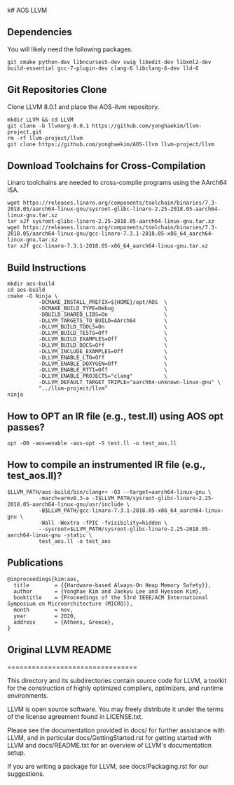 k# AOS LLVM

## Dependencies
You will likely need the following packages.
```
git cmake python-dev libncurses5-dev swig libedit-dev libxml2-dev build-essential gcc-7-plugin-dev clang-6 libclang-6-dev lld-6
```

## Git Repositories Clone
Clone LLVM 8.0.1 and place the AOS-llvm repository.
```
mkdir LLVM && cd LLVM
git clone -b llvmorg-8.0.1 https://github.com/yonghaekim/llvm-project.git
rm -rf llvm-project/llvm
git clone https://github.com/yonghaekim/AOS-llvm llvm-project/llvm
```

## Download Toolchains for Cross-Compilation
Linaro toolchains are needed to cross-compile programs using the AArch64 ISA.
```
wget https://releases.linaro.org/components/toolchain/binaries/7.3-2018.05/aarch64-linux-gnu/sysroot-glibc-linaro-2.25-2018.05-aarch64-linux-gnu.tar.xz
tar xJf sysroot-glibc-linaro-2.25-2018.05-aarch64-linux-gnu.tar.xz
wget https://releases.linaro.org/components/toolchain/binaries/7.3-2018.05/aarch64-linux-gnu/gcc-linaro-7.3.1-2018.05-x86_64_aarch64-linux-gnu.tar.xz
tar xJf gcc-linaro-7.3.1-2018.05-x86_64_aarch64-linux-gnu.tar.xz
```

## Build Instructions
```
mkdir aos-build
cd aos-build
cmake -G Ninja \
          -DCMAKE_INSTALL_PREFIX=${HOME}/opt/AOS  \
          -DCMAKE_BUILD_TYPE=Debug                \
          -DBUILD_SHARED_LIBS=On                  \
          -DLLVM_TARGETS_TO_BUILD=AArch64         \
          -DLLVM_BUILD_TOOLS=On                   \
          -DLLVM_BUILD_TESTS=Off                  \
          -DLLVM_BUILD_EXAMPLES=Off               \
          -DLLVM_BUILD_DOCS=Off                   \
          -DLLVM_INCLUDE_EXAMPLES=Off             \
          -DLLVM_ENABLE_LTO=Off                   \
          -DLLVM_ENABLE_DOXYGEN=Off               \
          -DLLVM_ENABLE_RTTI=Off                  \
          -DLLVM_ENABLE_PROJECTS="clang"          \
          -DLLVM_DEFAULT_TARGET_TRIPLE="aarch64-unknown-linux-gnu" \
          "../llvm-project/llvm"
ninja
```

## How to OPT an IR file (e.g., test.ll) using AOS opt passes?
```
opt -O0 -aos=enable -aos-opt -S test.ll -o test_aos.ll
```

## How to compile an instrumented IR file (e.g., test_aos.ll)?
```
$LLVM_PATH/aos-build/bin/clang++ -O3 --target=aarch64-linux-gnu \
          -march=armv8.3-a -I$LLVM_PATH/sysroot-glibc-linaro-2.25-2018.05-aarch64-linux-gnu/usr/include \
          -B$LLVM_PATH/gcc-linaro-7.3.1-2018.05-x86_64_aarch64-linux-gnu \
          -Wall -Wextra -fPIC -fvisibility=hidden \
          --sysroot=$LLVM_PATH/sysroot-glibc-linaro-2.25-2018.05-aarch64-linux-gnu -static \
          test_aos.ll -o test_aos
```

## Publications
```
@inproceedings{kim:aos,
  title        = {{Hardware-based Always-On Heap Memory Safety}},
  author       = {Yonghae Kim and Jaekyu Lee and Hyesoon Kim},
  booktitle    = {Proceedings of the 53rd IEEE/ACM International Symposium on Microarchitecture (MICRO)},
  month        = nov,
  year         = 2020,
  address      = {Athens, Greece},
}
```

## Original LLVM README
================================

This directory and its subdirectories contain source code for LLVM,
a toolkit for the construction of highly optimized compilers,
optimizers, and runtime environments.

LLVM is open source software. You may freely distribute it under the terms of
the license agreement found in LICENSE.txt.

Please see the documentation provided in docs/ for further
assistance with LLVM, and in particular docs/GettingStarted.rst for getting
started with LLVM and docs/README.txt for an overview of LLVM's
documentation setup.

If you are writing a package for LLVM, see docs/Packaging.rst for our
suggestions.
